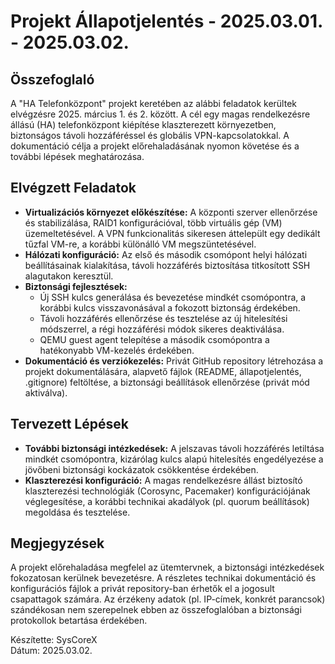 # Projekt Állapotjelentés - 2025.03.01. - 2025.03.02.

## Összefoglaló
A "HA Telefonközpont" projekt keretében az alábbi feladatok kerültek elvégzésre 2025. március 1. és 2. között. A cél egy magas rendelkezésre állású (HA) telefonközpont kiépítése klaszterezett környezetben, biztonságos távoli hozzáféréssel és globális VPN-kapcsolatokkal. A dokumentáció célja a projekt előrehaladásának nyomon követése és a további lépések meghatározása.

## Elvégzett Feladatok
- **Virtualizációs környezet előkészítése:** A központi szerver ellenőrzése és stabilizálása, RAID1 konfigurációval, több virtuális gép (VM) üzemeltetésével. A VPN funkcionalitás sikeresen áttelepült egy dedikált tűzfal VM-re, a korábbi különálló VM megszüntetésével.
- **Hálózati konfiguráció:** Az első és második csomópont helyi hálózati beállításainak kialakítása, távoli hozzáférés biztosítása titkosított SSH alagutakon keresztül.
- **Biztonsági fejlesztések:** 
  - Új SSH kulcs generálása és bevezetése mindkét csomópontra, a korábbi kulcs visszavonásával a fokozott biztonság érdekében.
  - Távoli hozzáférés ellenőrzése és tesztelése az új hitelesítési módszerrel, a régi hozzáférési módok sikeres deaktiválása.
  - QEMU guest agent telepítése a második csomópontra a hatékonyabb VM-kezelés érdekében.
- **Dokumentáció és verziókezelés:** Privát GitHub repository létrehozása a projekt dokumentálására, alapvető fájlok (README, állapotjelentés, .gitignore) feltöltése, a biztonsági beállítások ellenőrzése (privát mód aktiválva).

## Tervezett Lépések
- **További biztonsági intézkedések:** A jelszavas távoli hozzáférés letiltása mindkét csomópontra, kizárólag kulcs alapú hitelesítés engedélyezése a jövőbeni biztonsági kockázatok csökkentése érdekében.
- **Klaszterezési konfiguráció:** A magas rendelkezésre állást biztosító klaszterezési technológiák (Corosync, Pacemaker) konfigurációjának véglegesítése, a korábbi technikai akadályok (pl. quorum beállítások) megoldása és tesztelése.

## Megjegyzések
A projekt előrehaladása megfelel az ütemtervnek, a biztonsági intézkedések fokozatosan kerülnek bevezetésre. A részletes technikai dokumentáció és konfigurációs fájlok a privát repository-ban érhetők el a jogosult csapattagok számára. Az érzékeny adatok (pl. IP-címek, konkrét parancsok) szándékosan nem szerepelnek ebben az összefoglalóban a biztonsági protokollok betartása érdekében.

Készítette: SysCoreX  
Dátum: 2025.03.02.